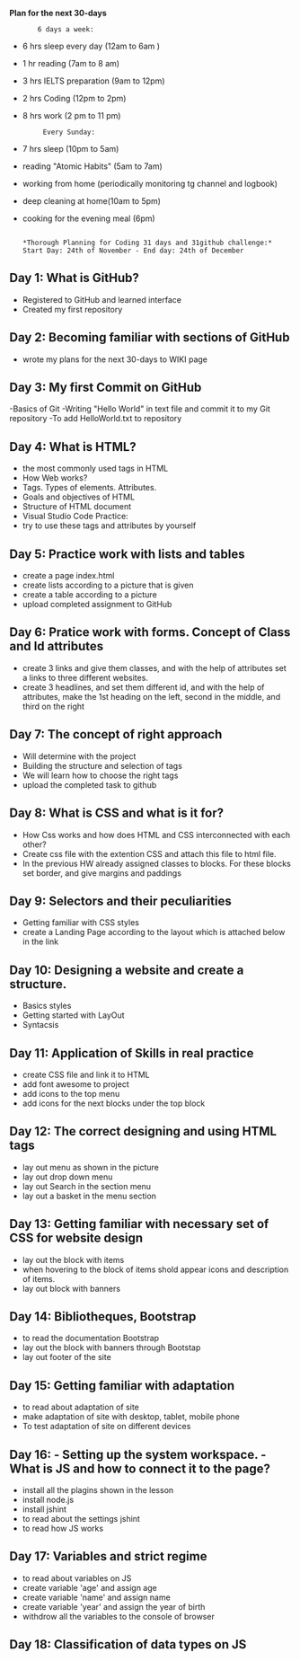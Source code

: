 ****Plan for the next 30-days****

           6 days a week:
* 6 hrs sleep every day (12am to 6am )
* 1 hr reading (7am to 8 am)
* 3 hrs IELTS preparation (9am to 12pm)
* 2 hrs Coding (12pm to 2pm)
* 8 hrs work (2 pm to 11 pm)

           Every Sunday:
* 7 hrs sleep (10pm to 5am)
* reading "Atomic Habits" (5am to 7am)
* working from home (periodically monitoring tg channel and logbook)
* deep cleaning at home(10am to 5pm)
* cooking for the evening meal (6pm)




                                                                                                     *Thorough Planning for Coding 31 days and 31github challenge:*                                                                                                                                Start Day: 24th of November - End day: 24th of December





Day 1: What is GitHub?
-
- Registered to GitHub and learned interface
- Created my first repository

Day 2: Becoming familiar with sections of GitHub
-
- wrote my plans for the next 30-days to WIKI page

Day 3: My first Commit on GitHub
-
-Basics of Git
-Writing "Hello World" in text file and commit it to my Git repository
-To add HelloWorld.txt to repository

Day 4: What is HTML?
-
- the most commonly used tags in HTML
- How Web works?
- Tags. Types of elements. Attributes.
- Goals and objectives of HTML
- Structure of HTML document
- Visual Studio Code
Practice:
- try to use these tags and attributes by yourself

Day 5: Practice work with lists and tables 
- 
- create a page index.html
- create lists according to a picture that is given
- create a table according to a picture
- upload completed assignment to GitHub

Day 6: Pratice work with forms. Concept of Class and Id attributes
-
- create 3 links and give them classes, and with the help of attributes set a links to three different websites.
- create 3 headlines, and set them different id, and with the help of attributes, make the 1st heading on the left, second in the middle, and third on the right

Day 7: The concept of right approach
-
- Will determine with the project
- Building the structure and selection of tags
- We will learn how to choose the right tags
- upload the completed task to github

Day 8: What is CSS and what is it for?
-
- How Css works and how does HTML and CSS interconnected with each other?
- Create css file with the extention CSS and attach this file to html file.
- In the previous HW already assigned classes to blocks. For these blocks set border, and give margins and paddings

Day 9: Selectors and their peculiarities
-
- Getting familiar with CSS styles
- create a Landing Page according to the layout which is attached below in the link

Day 10: Designing a website and create a structure.
-
- Basics styles
- Getting started with LayOut
- Syntacsis

Day 11: Application of Skills in real practice
-
- create CSS file and link it to HTML
- add font awesome to project
- add icons to the top menu
- add icons for the next blocks under the top block

Day 12: The correct designing and using HTML tags
-
- lay out menu as shown in the picture
- lay out drop down menu
- lay out Search in the section menu
- lay out a basket in the menu section

Day 13: Getting familiar with necessary set of CSS for website design
-
- lay out the block with items
- when hovering to the block of items shold appear icons and description of items.
- lay out block with banners

 Day 14: Bibliotheques, Bootstrap
 -
 - to read the documentation Bootstrap
 - lay out the block with banners through Bootstap
 - lay out footer of the site

Day 15: Getting familiar with adaptation
-
- to read about adaptation of site
- make adaptation of site with desktop, tablet, mobile phone
- To test adaptation of site on different devices

Day 16: - Setting up the system workspace. - What is JS and how to connect it to the page?
-  
- install all the plagins shown in the lesson
- install node.js
- install jshint
- to read about the settings jshint
- to read how JS works

Day 17: Variables and strict regime
-
- to read about variables on JS
- create variable 'age' and assign age
- create variable 'name' and assign name
- create variable 'year' and assign the year of birth
- withdrow all the variables to the console of browser

Day 18: Classification of data types on JS
-

